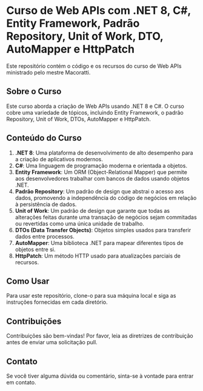 # Curso de Web APIs com .NET 8, C#, Entity Framework, Padrão Repository, Unit of Work, DTO, AutoMapper e HttpPatch

Este repositório contém o código e os recursos do curso de Web APIs ministrado pelo mestre Macoratti.

## Sobre o Curso

Este curso aborda a criação de Web APIs usando .NET 8 e C#. O curso cobre uma variedade de tópicos, incluindo Entity Framework, o padrão Repository, Unit of Work, DTOs, AutoMapper e HttpPatch.

## Conteúdo do Curso

1. **.NET 8**: Uma plataforma de desenvolvimento de alto desempenho para a criação de aplicativos modernos.
2. **C#**: Uma linguagem de programação moderna e orientada a objetos.
3. **Entity Framework**: Um ORM (Object-Relational Mapper) que permite aos desenvolvedores trabalhar com bancos de dados usando objetos .NET.
4. **Padrão Repository**: Um padrão de design que abstrai o acesso aos dados, promovendo a independência do código de negócios em relação à persistência de dados.
5. **Unit of Work**: Um padrão de design que garante que todas as alterações feitas durante uma transação de negócios sejam commitadas ou revertidas como uma única unidade de trabalho.
6. **DTOs (Data Transfer Objects)**: Objetos simples usados para transferir dados entre processos.
7. **AutoMapper**: Uma biblioteca .NET para mapear diferentes tipos de objetos entre si.
8. **HttpPatch**: Um método HTTP usado para atualizações parciais de recursos.

## Como Usar

Para usar este repositório, clone-o para sua máquina local e siga as instruções fornecidas em cada diretório.

## Contribuições

Contribuições são bem-vindas! Por favor, leia as diretrizes de contribuição antes de enviar uma solicitação pull.

## Contato

Se você tiver alguma dúvida ou comentário, sinta-se à vontade para entrar em contato.
